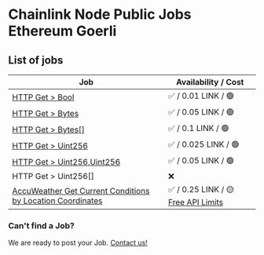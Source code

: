 # Chainlink Node Public Jobs Ethereum Goerli

## List of jobs

| Job                                                                                                                                               | Availability / Cost                                                                                                                          |
| ------------------------------------------------------------------------------------------------------------------------------------------------- | -------------------------------------------------------------------------------------------------------------------------------------------- |
| [HTTP Get > Bool](./HTTP%20Get%20%3E%20Bool)                                                                                                      | ✅ / 0.01 LINK / 🟢                                                                                                                          |
| [HTTP Get > Bytes](./HTTP%20Get%20%3E%20Bytes)                                                                                                    | ✅ / 0.05 LINK / 🟢                                                                                                                          |
| [HTTP Get > Bytes[]](./HTTP%20Get%20%3E%20Bytes%5B%5D)                                                                                            | ✅ / 0.1 LINK / 🟢                                                                                                                           |
| [HTTP Get > Uint256](./HTTP%20Get%20%3E%20Uint256)                                                                                                | ✅ / 0.025 LINK / 🟢                                                                                                                         |
| [HTTP Get > Uint256,Uint256](./HTTP%20Get%20%3E%20Uint256%2CUint256)                                                                              | ✅ / 0.05 LINK / 🟢                                                                                                                          |
| HTTP Get > Uint256[]                                                                                                                              | ❌                                                                                                                                           |
| [AccuWeather Get Current Conditions by Location Coordinates](./AccuWeather%20Get%20Current%20Conditions%20by%20Location%20Coordinates%20Free%201) | ✅ / 0.25 LINK / 🟡 [Free API Limits](./AccuWeather%20Get%20Current%20Conditions%20by%20Location%20Coordinates%20Free%201/readme.md#caution) |

### Can't find a Job?

We are ready to post your Job. [Contact us!](https://github.com/oraclespace/chainlink-node-public-jobs#contact-us)
